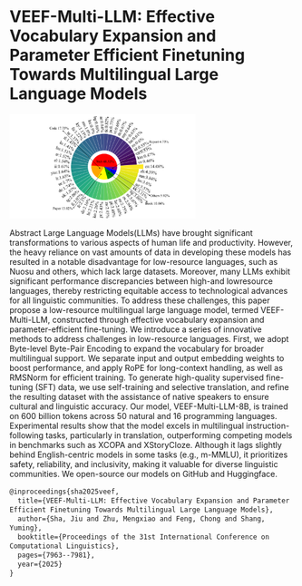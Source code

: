 # VEEF-Multi-LLM: Effective Vocabulary Expansion and Parameter Efficient Finetuning Towards Multilingual Large Language Models

<img alt="AttnTrace" src='assets/Language.pdf' width='65%'/>

Abstract
Large Language Models(LLMs) have brought significant transformations to various aspects of human life and productivity. However, the heavy reliance on vast amounts of data in developing these models has resulted in a notable disadvantage for low-resource languages, such as Nuosu and others, which lack large datasets. Moreover, many LLMs exhibit significant performance discrepancies between high-and lowresource languages, thereby restricting equitable access to technological advances for all linguistic communities. To address these challenges, this paper propose a low-resource multilingual large language model, termed VEEF-Multi-LLM, constructed through effective vocabulary expansion and parameter-efficient fine-tuning. We introduce a series of innovative methods to address challenges in low-resource languages. First, we adopt Byte-level Byte-Pair Encoding to expand the vocabulary for broader multilingual support. We separate input and output embedding weights to boost performance, and apply RoPE for long-context handling, as well as RMSNorm for efficient training. To generate high-quality supervised fine-tuning (SFT) data, we use self-training and selective translation, and refine the resulting dataset with the assistance of native speakers to ensure cultural and linguistic accuracy. Our model, VEEF-Multi-LLM-8B, is trained on 600 billion tokens across 50 natural and 16 programming languages. Experimental results show that the model excels in multilingual instruction-following tasks, particularly in translation, outperforming competing models in benchmarks such as XCOPA and XStoryCloze. Although it lags slightly behind English-centric models in some tasks (e.g., m-MMLU), it prioritizes safety, reliability, and inclusivity, making it valuable for diverse linguistic communities. We open-source our models on GitHub and Huggingface.









```
@inproceedings{sha2025veef,
  title={VEEF-Multi-LLM: Effective Vocabulary Expansion and Parameter Efficient Finetuning Towards Multilingual Large Language Models},
  author={Sha, Jiu and Zhu, Mengxiao and Feng, Chong and Shang, Yuming},
  booktitle={Proceedings of the 31st International Conference on Computational Linguistics},
  pages={7963--7981},
  year={2025}
}
```
